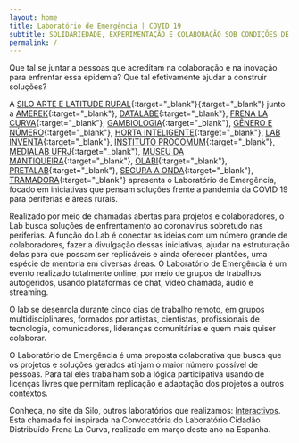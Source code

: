 ```yaml
---
layout: home
title: Laboratório de Emergência | COVID 19
subtitle: SOLIDARIEDADE, EXPERIMENTAÇÃO E COLABORAÇÃO SOB CONDIÇÕES DE ISOLAMENTO
permalink: /
---
```


Que tal se juntar a pessoas que acreditam na colaboração e na inovação para enfrentar essa epidemia? Que tal efetivamente ajudar a construir soluções?

A [SILO ARTE E LATITUDE RURAL](https://silo.org.br/){:target="_blank"}{:target="_blank"} junto a [AMEREK](https://twitter.com/amerek_ufmg){:target="_blank"}, [DATALABE](https://datalabe.org/){:target="_blank"}, [FRENA LA CURVA](https://frenalacurva.net/){:target="_blank"}, [GAMBIOLOGIA](http://www.gambiologia.net/blog/){:target="_blank"}, [GÊNERO E NÚMERO](http://www.generonumero.media/){:target="_blank"},
[HORTA INTELIGENTE](https://hortainteligente.wixsite.com/hortainteligente){:target="_blank"}, [LAB INVENTA](https://pt-br.facebook.com/labinventa/){:target="_blank"}, [INSTITUTO PROCOMUM](https://www.procomum.org/){:target="_blank"}, [MEDIALAB UFRJ](href="http://medialabufrj.net/"){:target="_blank"}, [MUSEU DA MANTIQUEIRA](https://museudamantiqueira.com.br/){:target="_blank"}, [OLABI](https://www.olabi.org.br){:target="_blank"}, [PRETALAB](https://www.pretalab.com/){:target="_blank"}, [SEGURA A ONDA](https://seguraaonda.com.br/){:target="_blank"}, 
[TRAMADORA](https://www.tramadora.net/){:target="_blank"} apresenta o Laboratório de Emergência, focado em iniciativas que pensam soluções frente a pandemia da COVID 19 para periferias e áreas rurais.

Realizado por meio de chamadas abertas para projetos e colaboradores, o Lab busca soluções de enfrentamento ao coronavírus sobretudo nas periferias. A função do Lab é conectar as ideias com um número grande de colaboradores, fazer a divulgação dessas iniciativas, ajudar na estruturação delas para que possam ser replicáveis e ainda oferecer plantões, uma espécie de mentoria em diversas áreas. O Laboratório de Emergência é um evento realizado totalmente online, por meio de grupos de trabalhos autogeridos, usando plataformas de chat, vídeo chamada, áudio e streaming.

O lab se desenrola durante cinco dias de trabalho remoto, em grupos multidisciplinares, formados por artistas, cientistas, profissionais de tecnologia, comunicadores, lideranças comunitárias e quem mais quiser colaborar. 

O Laboratório de Emergência é uma proposta colaborativa que busca que os projetos e soluções gerados atinjam o maior número possível de pessoas. Para tal eles trabalham sob a lógica participativa usando de licenças livres que permitam replicação e adaptação dos projetos a outros contextos.

Conheça, no site da Silo, outros laboratórios que realizamos: [Interactivos](https://silo.org.br/interactivos). Esta chamada foi inspirada na Convocatória do Laboratório Cidadão Distribuído Frena La Curva, realizado em março deste ano na Espanha.